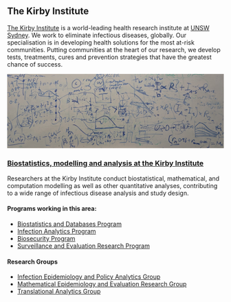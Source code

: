 ## The Kirby Institute

[The Kirby Institute](https://www.kirby.unsw.edu.au/) is a world-leading health research institute at [UNSW Sydney](https://www.unsw.edu.au/). We work to eliminate infectious diseases, globally. Our specialisation is in developing health solutions for the most at-risk communities. Putting communities at the heart of our research, we develop tests, treatments, cures and prevention strategies that have the greatest chance of success.  

![](modelling_whiteboard.jpg)

### [Biostatistics, modelling and analysis at the Kirby Institute](https://www.kirby.unsw.edu.au/research/biostatistics-modelling-and-analysis)

 Researchers at the Kirby Institute conduct biostatistical, mathematical, and computation modelling as well as other quantitative analyses, contributing to a wide range of infectious disease analysis and study design.

#### Programs working in this area:

- [Biostatistics and Databases Program](https://www.kirby.unsw.edu.au/research/programs/bdp)
- [Infection Analytics Program](https://www.kirby.unsw.edu.au/research/programs/iap)
- [Biosecurity Program](https://www.kirby.unsw.edu.au/research/programs/bsp)
- [Surveillance and Evaluation Research Program](https://www.kirby.unsw.edu.au/research/programs/serp)

#### Research Groups

- [Infection Epidemiology and Policy Analytics Group](https://www.kirby.unsw.edu.au/research/groups/infection-epidemiology-and-policy-analytics-group)
- [Mathematical Epidemiology and Evaluation Research Group](https://www.kirby.unsw.edu.au/research/groups/mathematical-epidemiology-and-evaluation-research-group)
- [Translational Analytics Group](https://www.kirby.unsw.edu.au/research/groups/translational-analytics-group)
